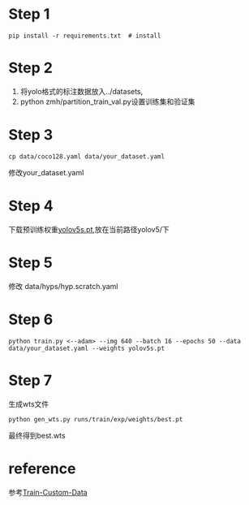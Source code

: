 # Step 1
```
pip install -r requirements.txt  # install
```
# Step 2

1. 将yolo格式的标注数据放入../datasets,
2. python zmh/partition_train_val.py设置训练集和验证集 

# Step 3
```
cp data/coco128.yaml data/your_dataset.yaml
```
修改your_dataset.yaml

# Step 4
下载预训练权重[yolov5s.pt](https://github.com/ultralytics/yolov5/releases/download/v5.0/yolov5s.pt),放在当前路径yolov5/下

# Step 5
修改 data/hyps/hyp.scratch.yaml

# Step 6
```
python train.py <--adam> --img 640 --batch 16 --epochs 50 --data data/your_dataset.yaml --weights yolov5s.pt
```
# Step 7
生成wts文件
```
python gen_wts.py runs/train/exp/weights/best.pt
```
最终得到best.wts


# reference
参考[Train-Custom-Data](https://github.com/ultralytics/yolov5/wiki/Train-Custom-Data)